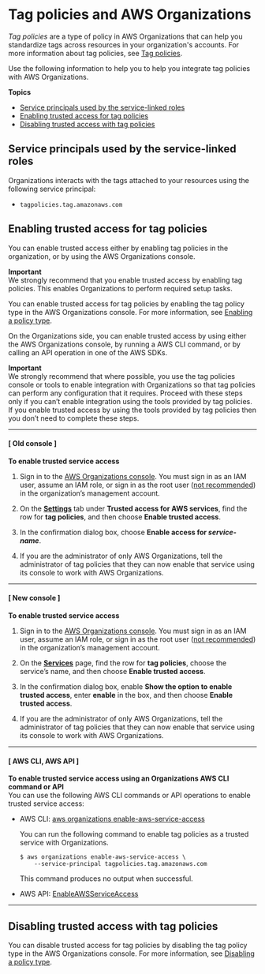# Tag policies and AWS Organizations<a name="services-that-can-integrate-tag-policies"></a>

*Tag policies* are a type of policy in AWS Organizations that can help you standardize tags across resources in your organization's accounts\. For more information about tag policies, see [Tag policies](orgs_manage_policies_tag-policies.md)\. 

Use the following information to help you to help you integrate tag policies with AWS Organizations\.

**Topics**
+ [Service principals used by the service\-linked roles](#integrate-enable-svcprin-tag-policies)
+ [Enabling trusted access for tag policies](#integrate-enable-ta-tag-policies)
+ [Disabling trusted access with tag policies](#integrate-disable-ta-tag-policies)

## Service principals used by the service\-linked roles<a name="integrate-enable-svcprin-tag-policies"></a>

Organizations interacts with the tags attached to your resources using the following service principal:
+ `tagpolicies.tag.amazonaws.com`

## Enabling trusted access for tag policies<a name="integrate-enable-ta-tag-policies"></a>

You can enable trusted access either by enabling tag policies in the organization, or by using the AWS Organizations console\.

**Important**  
We strongly recommend that you enable trusted access by enabling tag policies\. This enables Organizations to perform required setup tasks\.

You can enable trusted access for tag policies by enabling the tag policy type in the AWS Organizations console\. For more information, see [Enabling a policy type](orgs_manage_policies_enable-disable.md#enable-policy-type)\. 

On the Organizations side, you can enable trusted access by using either the AWS Organizations console, by running a AWS CLI command, or by calling an API operation in one of the AWS SDKs\.

**Important**  
We strongly recommend that where possible, you use the tag policies console or tools to enable integration with Organizations so that tag policies can perform any configuration that it requires\. Proceed with these steps only if you can’t enable integration using the tools provided by tag policies\.  
If you enable trusted access by using the tools provided by tag policies then you don’t need to complete these steps\.

------
#### [ Old console ]

**To enable trusted service access**

1. Sign in to the [AWS Organizations console](https://console.aws.amazon.com/organizations)\. You must sign in as an IAM user, assume an IAM role, or sign in as the root user \([not recommended](https://docs.aws.amazon.com/IAM/latest/UserGuide/best-practices.html#lock-away-credentials)\) in the organization’s management account\. 

1. On the **[Settings](https://console.aws.amazon.com/organizations/home#/organization/settings)** tab under **Trusted access for AWS services**, find the row for **tag policies**, and then choose **Enable trusted access**\.

1. In the confirmation dialog box, choose **Enable access for *service\-name***\.

1. If you are the administrator of only AWS Organizations, tell the administrator of tag policies that they can now enable that service using its console to work with AWS Organizations\.

------
#### [ New console ]

**To enable trusted service access**

1. Sign in to the [AWS Organizations console](https://console.aws.amazon.com/organizations/v2)\. You must sign in as an IAM user, assume an IAM role, or sign in as the root user \([not recommended](https://docs.aws.amazon.com/IAM/latest/UserGuide/best-practices.html#lock-away-credentials)\) in the organization’s management account\. 

1. On the **[Services](https://console.aws.amazon.com/organizations/v2/home/services)** page, find the row for **tag policies**, choose the service’s name, and then choose **Enable trusted access**\.

1. In the confirmation dialog box, enable **Show the option to enable trusted access**, enter **enable** in the box, and then choose **Enable trusted access**\.

1. If you are the administrator of only AWS Organizations, tell the administrator of tag policies that they can now enable that service using its console to work with AWS Organizations\.

------
#### [ AWS CLI, AWS API ]

**To enable trusted service access using an Organizations AWS CLI command or API**  
You can use the following AWS CLI commands or API operations to enable trusted service access:
+ AWS CLI: [aws organizations enable\-aws\-service\-access](https://docs.aws.amazon.com/cli/latest/reference/organizations/enable-aws-service-access.html)

  You can run the following command to enable tag policies as a trusted service with Organizations\.

  ```
  $ aws organizations enable-aws-service-access \ 
      --service-principal tagpolicies.tag.amazonaws.com
  ```

  This command produces no output when successful\.
+ AWS API: [EnableAWSServiceAccess](https://docs.aws.amazon.com/organizations/latest/APIReference/API_EnableAWSServiceAccess.html)

------

## Disabling trusted access with tag policies<a name="integrate-disable-ta-tag-policies"></a>

You can disable trusted access for tag policies by disabling the tag policy type in the AWS Organizations console\. For more information, see [Disabling a policy type](orgs_manage_policies_enable-disable.md#disable-policy-type)\. 